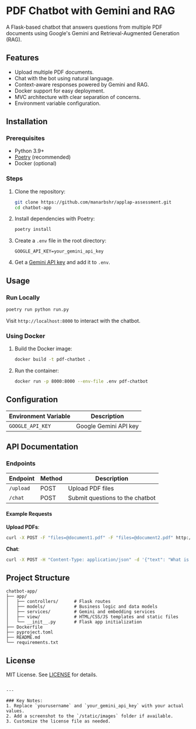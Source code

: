 # PDF Chatbot with Gemini and RAG

A Flask-based chatbot that answers questions from multiple PDF documents using Google's Gemini and Retrieval-Augmented Generation (RAG).


## Features
- Upload multiple PDF documents.
- Chat with the bot using natural language.
- Context-aware responses powered by Gemini and RAG.
- Docker support for easy deployment.
- MVC architecture with clear separation of concerns.
- Environment variable configuration.

## Installation

### Prerequisites
- Python 3.9+
- [Poetry](https://python-poetry.org/) (recommended)
- Docker (optional)

### Steps
1. Clone the repository:
   ```bash
   git clone https://github.com/manarbshr/applap-assessment.git
   cd chatbot-app
   ```

2. Install dependencies with Poetry:
   ```bash
   poetry install
   ```

3. Create a `.env` file in the root directory:
   ```env
   GOOGLE_API_KEY=your_gemini_api_key
   ```

4. Get a [Gemini API key](https://aistudio.google.com/app/apikey) and add it to `.env`.

## Usage

### Run Locally
```bash
poetry run python run.py
```
Visit `http://localhost:8000` to interact with the chatbot.

### Using Docker
1. Build the Docker image:
   ```bash
   docker build -t pdf-chatbot .
   ```

2. Run the container:
   ```bash
   docker run -p 8000:8000 --env-file .env pdf-chatbot
   ```

## Configuration
| Environment Variable | Description                |
|----------------------|----------------------------|
| `GOOGLE_API_KEY`     | Google Gemini API key      |

## API Documentation

### Endpoints
| Endpoint  | Method | Description                     |
|-----------|--------|---------------------------------|
| `/upload` | POST   | Upload PDF files                |
| `/chat`   | POST   | Submit questions to the chatbot |

#### Example Requests
**Upload PDFs**:
```bash
curl -X POST -F "files=@document1.pdf" -F "files=@document2.pdf" http://localhost:8000/upload
```

**Chat**:
```bash
curl -X POST -H "Content-Type: application/json" -d '{"text": "What is the main topic?"}' http://localhost:8000/chat
```

## Project Structure
```
chatbot-app/
├── app/
│   ├── controllers/      # Flask routes
│   ├── models/           # Business logic and data models
│   ├── services/         # Gemini and embedding services
│   ├── view/             # HTML/CSS/JS templates and static files
│   └── __init__.py       # Flask app initialization
├── Dockerfile
├── pyproject.toml
├── README.md
└── requirements.txt
```

## License
MIT License. See [LICENSE](LICENSE) for details.
```

---

### Key Notes:
1. Replace `yourusername` and `your_gemini_api_key` with your actual values.
2. Add a screenshot to the `/static/images` folder if available.
3. Customize the license file as needed.

